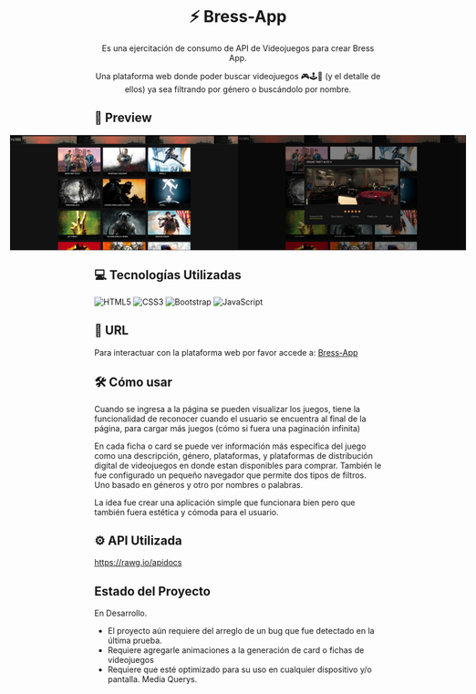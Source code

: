 ## <h1 align="center">⚡ Bress-App</h1> 
<p align="center">Es una ejercitación de consumo de API de Videojuegos para crear Bress App.</p> 
<p align="center">Una plataforma web donde poder buscar videojuegos 🎮🕹️👾 (y el detalle de ellos) ya sea filtrando por género o buscándolo por nombre.</p>


## 💟 Preview
  <div style="display: flex; justify-content: center; margin: 30">
   <img src="pagina 1.png" width="400" alt="" >
   <img src="pagina 2.png" width="400" alt="" >
  </div>

## 💻 Tecnologías Utilizadas 
![HTML5](https://img.shields.io/badge/html5-%23E34F26.svg?style=for-the-badge&logo=html5&logoColor=white)
![CSS3](https://img.shields.io/badge/css3-%231572B6.svg?style=for-the-badge&logo=css3&logoColor=white)
![Bootstrap](https://img.shields.io/badge/bootstrap-%238511FA.svg?style=for-the-badge&logo=bootstrap&logoColor=white)
![JavaScript](https://img.shields.io/badge/javascript-%23323330.svg?style=for-the-badge&logo=javascript&logoColor=%23F7DF1E)
## 🌼 URL 

Para interactuar con la plataforma web por favor accede a: <a href="https://lilitaschini.github.io/Bress-App/" target="_blank">Bress-App</a>

## 🛠 Cómo usar
Cuando se ingresa a la página se pueden visualizar los juegos, tiene la funcionalidad de reconocer cuando el usuario se encuentra al final de la página, para cargar más juegos (cómo si fuera una paginación infinita)

En cada ficha o card se puede ver información más específica del juego como una descripción, género, plataformas, y plataformas de distribución digital de videojuegos en donde estan disponibles para comprar. 
También le fue configurado un pequeño navegador que permite dos tipos de filtros. Uno basado en géneros y otro por nombres o palabras.

La idea fue crear una aplicación simple que funcionara bien pero que también fuera estética y cómoda para el usuario. 

## ⚙ API Utilizada
https://rawg.io/apidocs

## Estado del Proyecto
 En Desarrollo. 

- El proyecto aún requiere del arreglo de un bug que fue detectado en la última prueba. 
- Requiere agregarle animaciones a la generación de card o fichas de videojuegos
- Requiere que esté optimizado para su uso en cualquier dispositivo y/o pantalla. Media Querys.

